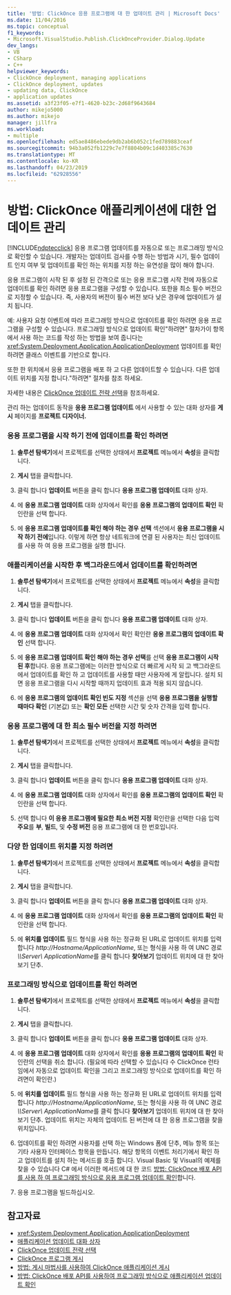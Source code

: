 ```yaml
---
title: '방법: ClickOnce 응용 프로그램에 대 한 업데이트 관리 | Microsoft Docs'
ms.date: 11/04/2016
ms.topic: conceptual
f1_keywords:
- Microsoft.VisualStudio.Publish.ClickOnceProvider.Dialog.Update
dev_langs:
- VB
- CSharp
- C++
helpviewer_keywords:
- ClickOnce deployment, managing applications
- ClickOnce deployment, updates
- updating data, ClickOnce
- application updates
ms.assetid: a3f23f05-e7f1-4620-b23c-2d68f9643684
author: mikejo5000
ms.author: mikejo
manager: jillfra
ms.workload:
- multiple
ms.openlocfilehash: ed5ae8486ebede9db2ab6b052c1fed789883ceaf
ms.sourcegitcommit: 94b3a052fb1229c7e7f8804b09c1d403385c7630
ms.translationtype: MT
ms.contentlocale: ko-KR
ms.lasthandoff: 04/23/2019
ms.locfileid: "62928556"
---
```

# <a name="how-to-manage-updates-for-a-clickonce-application"></a>방법: ClickOnce 애플리케이션에 대한 업데이트 관리
[!INCLUDE[ndptecclick](../deployment/includes/ndptecclick_md.md)] 응용 프로그램 업데이트를 자동으로 또는 프로그래밍 방식으로 확인할 수 있습니다. 개발자는 업데이트 검사를 수행 하는 방법과 시기, 필수 업데이트 인지 여부 및 업데이트를 확인 하는 위치를 지정 하는 유연성을 많이 해야 합니다.

 응용 프로그램이 시작 된 후 설정 된 간격으로 또는 응용 프로그램 시작 전에 자동으로 업데이트를 확인 하려면 응용 프로그램을 구성할 수 있습니다. 또한을 최소 필수 버전으로 지정할 수 있습니다. 즉, 사용자의 버전이 필수 버전 보다 낮은 경우에 업데이트가 설치 됩니다.

 예: 사용자 요청 이벤트에 따라 프로그래밍 방식으로 업데이트를 확인 하려면 응용 프로그램을 구성할 수 있습니다. 프로그래밍 방식으로 업데이트 확인"하려면" 절차가이 항목에서 사용 하는 코드를 작성 하는 방법을 보여 줍니다는 <xref:System.Deployment.Application.ApplicationDeployment> 업데이트를 확인 하려면 클래스 이벤트를 기반으로 합니다.

 또한 한 위치에서 응용 프로그램을 배포 하 고 다른 업데이트할 수 있습니다. 다른 업데이트 위치를 지정 합니다."하려면" 절차를 참조 하세요.

 자세한 내용은 [ClickOnce 업데이트 전략 선택](../deployment/choosing-a-clickonce-update-strategy.md)을 참조하세요.

 관리 하는 업데이트 동작을 **응용 프로그램 업데이트** 에서 사용할 수 있는 대화 상자를 **게시** 페이지를 **프로젝트 디자이너.**

### <a name="to-check-for-updates-before-the-application-starts"></a>응용 프로그램을 시작 하기 전에 업데이트를 확인 하려면

1. **솔루션 탐색기**에서 프로젝트를 선택한 상태에서 **프로젝트** 메뉴에서 **속성**을 클릭합니다.

2. **게시** 탭을 클릭합니다.

3. 클릭 합니다 **업데이트** 버튼을 클릭 합니다 **응용 프로그램 업데이트** 대화 상자.

4. 에 **응용 프로그램 업데이트** 대화 상자에서 확인를 **응용 프로그램의 업데이트 확인** 확인란을 선택 합니다.

5. 에 **응용 프로그램 업데이트를 확인 해야 하는 경우 선택** 섹션에서 **응용 프로그램을 시작 하기 전에**입니다. 이렇게 하면 항상 네트워크에 연결 된 사용자는 최신 업데이트를 사용 하 여 응용 프로그램을 실행 합니다.

### <a name="to-check-for-updates-in-the-background-after-the-application-starts"></a>애플리케이션을 시작한 후 백그라운드에서 업데이트를 확인하려면

1. **솔루션 탐색기**에서 프로젝트를 선택한 상태에서 **프로젝트** 메뉴에서 **속성**을 클릭합니다.

2. **게시** 탭을 클릭합니다.

3. 클릭 합니다 **업데이트** 버튼을 클릭 합니다 **응용 프로그램 업데이트** 대화 상자.

4. 에 **응용 프로그램 업데이트** 대화 상자에서 확인 확인란 **응용 프로그램의 업데이트 확인** 선택 합니다.

5. 에 **응용 프로그램 업데이트 확인 해야 하는 경우 선택**를 선택 **응용 프로그램이 시작 된 후**합니다. 응용 프로그램에는 이러한 방식으로 더 빠르게 시작 되 고 백그라운드에서 업데이트를 확인 하 고 업데이트를 사용할 때만 사용자에 게 알립니다. 설치 되 면 응용 프로그램을 다시 시작할 때까지 업데이트 효과 적용 되지 않습니다.

6. 에 **응용 프로그램의 업데이트 확인 빈도 지정** 섹션을 선택 **응용 프로그램을 실행할 때마다 확인** (기본값) 또는 **확인 모든** 선택한 시간 및 숫자 간격을 입력 합니다.

### <a name="to-specify-a-minimum-required-version-for-the-application"></a>응용 프로그램에 대 한 최소 필수 버전을 지정 하려면

1. **솔루션 탐색기**에서 프로젝트를 선택한 상태에서 **프로젝트** 메뉴에서 **속성**을 클릭합니다.

2. **게시** 탭을 클릭합니다.

3. 클릭 합니다 **업데이트** 버튼을 클릭 합니다 **응용 프로그램 업데이트** 대화 상자.

4. 에 **응용 프로그램 업데이트** 대화 상자에서 확인를 **응용 프로그램의 업데이트 확인** 확인란을 선택 합니다.

5. 선택 합니다 **이 응용 프로그램에 필요한 최소 버전 지정** 확인란을 선택한 다음 입력 **주요**를 **부**, **빌드**, 및  **수정 버전** 응용 프로그램에 대 한 번호입니다.

### <a name="to-specify-a-different-update-location"></a>다양 한 업데이트 위치를 지정 하려면

1. **솔루션 탐색기**에서 프로젝트를 선택한 상태에서 **프로젝트** 메뉴에서 **속성**을 클릭합니다.

2. **게시** 탭을 클릭합니다.

3. 클릭 합니다 **업데이트** 버튼을 클릭 합니다 **응용 프로그램 업데이트** 대화 상자.

4. 에 **응용 프로그램 업데이트** 대화 상자에서 확인를 **응용 프로그램의 업데이트 확인** 확인란을 선택 합니다.

5. 에 **위치를 업데이트** 필드 형식을 사용 하는 정규화 된 URL로 업데이트 위치를 입력 합니다 *http://Hostname/ApplicationName*, 또는 형식을 사용 하 여 UNC 경로  *\\\Server\ ApplicationName*를 클릭 합니다 **찾아보기** 업데이트 위치에 대 한 찾아보기 단추.

### <a name="to-check-for-updates-programmatically"></a>프로그래밍 방식으로 업데이트를 확인 하려면

1. **솔루션 탐색기**에서 프로젝트를 선택한 상태에서 **프로젝트** 메뉴에서 **속성**을 클릭합니다.

2. **게시** 탭을 클릭합니다.

3. 클릭 합니다 **업데이트** 버튼을 클릭 합니다 **응용 프로그램 업데이트** 대화 상자.

4. 에 **응용 프로그램 업데이트** 대화 상자에서 확인를 **응용 프로그램의 업데이트 확인** 확인란의 선택을 취소 합니다. (필요에 따라 선택할 수 있습니다 수 ClickOnce 런타임에서 자동으로 업데이트 확인을 그리고 프로그래밍 방식으로 업데이트를 확인 하려면이 확인란.)

5. 에 **위치를 업데이트** 필드 형식을 사용 하는 정규화 된 URL로 업데이트 위치를 입력 합니다 *http://Hostname/ApplicationName*, 또는 형식을 사용 하 여 UNC 경로  *\\\Server\ ApplicationName*를 클릭 합니다 **찾아보기** 업데이트 위치에 대 한 찾아보기 단추. 업데이트 위치는 자체의 업데이트 된 버전에 대 한 응용 프로그램을 찾을 위치입니다.

6. 업데이트를 확인 하려면 사용자를 선택 하는 Windows 폼에 단추, 메뉴 항목 또는 기타 사용자 인터페이스 항목을 만듭니다. 해당 항목의 이벤트 처리기에서 확인 하 고 업데이트를 설치 하는 메서드를 호출 합니다. Visual Basic 및 Visual의 예제를 찾을 수 있습니다 C# 에서 이러한 메서드에 대 한 코드 [방법: ClickOnce 배포 API를 사용 하 여 프로그래밍 방식으로 응용 프로그램 업데이트 확인](../deployment/how-to-check-for-application-updates-programmatically-using-the-clickonce-deployment-api.md)합니다.

7. 응용 프로그램을 빌드하십시오.

## <a name="see-also"></a>참고자료
- <xref:System.Deployment.Application.ApplicationDeployment>
- [애플리케이션 업데이트 대화 상자](/previous-versions/visualstudio/visual-studio-2010/axw1fa38(v=vs.100))
- [ClickOnce 업데이트 전략 선택](../deployment/choosing-a-clickonce-update-strategy.md)
- [ClickOnce 프로그램 게시](../deployment/publishing-clickonce-applications.md)
- [방법: 게시 마법사를 사용하여 ClickOnce 애플리케이션 게시](../deployment/how-to-publish-a-clickonce-application-using-the-publish-wizard.md)
- [방법: ClickOnce 배포 API를 사용하여 프로그래밍 방식으로 애플리케이션 업데이트 확인](../deployment/how-to-check-for-application-updates-programmatically-using-the-clickonce-deployment-api.md)